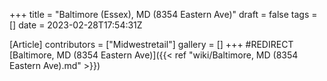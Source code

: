 +++
title = "Baltimore (Essex), MD (8354 Eastern Ave)"
draft = false
tags = []
date = 2023-02-28T17:54:31Z

[Article]
contributors = ["Midwestretail"]
gallery = []
+++
#REDIRECT [Baltimore, MD (8354 Eastern Ave)]({{< ref "wiki/Baltimore, MD (8354 Eastern Ave).md" >}})